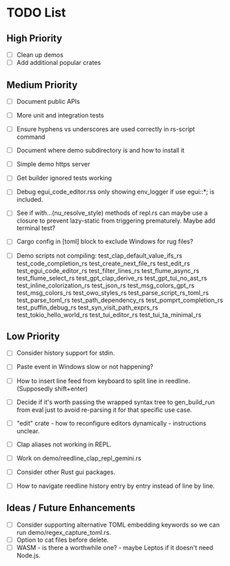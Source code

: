# TODO List

## High Priority
- [ ]  Clean up demos
- [ ]  Add additional popular crates

## Medium Priority
- [ ]  Document public APIs
- [ ]  More unit and integration tests
- [ ]  Ensure hyphens vs underscores are used correctly in rs-script command
- [ ]  Document where demo subdirectory is and how to install it
- [ ]  Simple demo https server
- [ ]  Get builder ignored tests working
- [ ]  Debug egui_code_editor.rss only showing env_logger if use egui::*; is included.
- [ ]  See if with...(nu_resolve_style) methods of repl.rs can maybe use a closure to prevent lazy-static from triggering prematurely. Maybe add terminal test?
- [ ]  Cargo config in [toml] block to exclude Windows for rug files?
- [ ]  Demo scripts not compiling:
    test_clap_default_value_ifs_rs
    test_code_completion_rs
    test_create_next_file_rs
    test_edit_rs
    test_egui_code_editor_rs
    test_filter_lines_rs
    test_flume_async_rs
    test_flume_select_rs
    test_gpt_clap_derive_rs
    test_gpt_tui_no_ast_rs
    test_inline_colorization_rs
    test_json_rs
    test_msg_colors_gpt_rs
    test_msg_colors_rs
    test_owo_styles_rs
    test_parse_script_rs_toml_rs
    test_parse_toml_rs
    test_path_dependency_rs
    test_pomprt_completion_rs
    test_puffin_debug_rs
    test_syn_visit_path_exprs_rs
    test_tokio_hello_world_rs
    test_tui_editor_rs
    test_tui_ta_minimal_rs



## Low Priority
- [ ]  Consider history support for stdin.
- [ ]  Paste event in Windows slow or not happening?
- [ ]  How to insert line feed from keyboard to split line in reedline. (Supposedly shift+enter)
- [ ]  Decide if it's worth passing the wrapped syntax tree to gen_build_run from eval just to avoid re-parsing it for that specific use case.
- [ ]  "edit" crate - how to reconfigure editors dynamically - instructions unclear.
- [ ]  Clap aliases not working in REPL.
- [ ]  Work on demo/reedline_clap_repl_gemini.rs
- [ ]  Consider other Rust gui packages.
- [ ]  How to navigate reedline history entry by entry instead of line by line.


## Ideas / Future Enhancements
- [ ]  Consider supporting alternative TOML embedding keywords so we can run demo/regex_capture_toml.rs.
- [ ]  Option to cat files before delete.
- [ ]  WASM - is there a worthwhile one? - maybe Leptos if it doesn't need Node.js.
